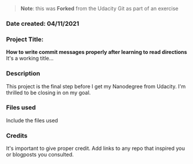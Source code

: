 >**Note**: this was **Forked** from the Udacity Git as part of an exercise

### Date created: 04/11/2021

### Project Title:
**How to write commit messages properly after learning to read directions**
It's a working title...

### Description
This project is the final step before I get my Nanodegree from Udacity. I'm thrilled to be closing in on my goal.

### Files used
Include the files used

### Credits
It's important to give proper credit. Add links to any repo that inspired you or blogposts you consulted.

